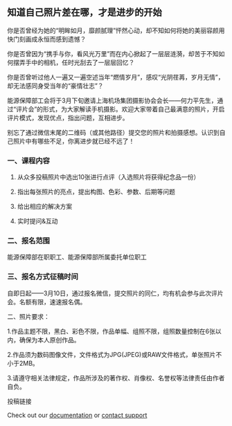 ## 知道自己照片差在哪，才是进步的开始

你是否曾经为她的“明眸如月，靡颜腻理”怦然心动，却不知如何将她的美丽容颜用快门刻画成永恒而感到遗憾？

你是否曾因为“携手与你，看风光万里”而在内心掀起了一层层涟漪，却苦于不知如何摆弄手中的相机，任时光刮去了一层层回忆？

你是否曾听过他人一遍又一遍空述当年“燃情岁月”，感叹“光阴荏苒，岁月无情”，却无法感同身受当年的“豪情壮志”？

能源保障部工会将于3月下旬邀请上海机场集团摄影协会会长——何力平先生，通过“评片会”的形式，为大家解读手机摄影。欢迎大家带着自己最满意的照片，开启评片模式，发现优点，指出问题，互相进步。

别忘了通过微信末尾的二维码（或其他路径）提交您的照片和拍摄感想。认识到自己照片中有哪些不足，你离进步就已经不远了！

### 一、课程内容

1. 从众多投稿照片中选出10张进行点评（入选照片将获得纪念品一份）

2. 指出每张照片的亮点，提出构图、色彩、参数、后期等问题

3. 给出相应的解决方案

4. 实时提问&互动

### 二、报名范围

能源保障部在职职工、能源保障部所属委托单位职工

### 三、报名方式征稿时间

自即日起——3月10日，通过报名微信，提交照片的同仁，均有机会参与此次评片会。名额有限，速速报名偶。

二、照片要求： 

1.作品主题不限，黑白、彩色不限，作品单幅、组照不限，组照数量控制在6张以内，确保为本人原创作品。

2.作品须为数码图像文件，文件格式为JPG(JPEG)或RAW文件格式，单张照片不小于2MB。

3.请遵守相关法律规定，作品所涉及的著作权、肖像权、名誉权等法律责任由作者自负。


投稿链接

 Check out our [documentation](https://help.github.com/categories/github-pages-basics/) or [contact support](https://github.com/contact) 
